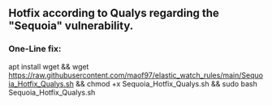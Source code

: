 ## Hotfix according to Qualys regarding the "Sequoia" vulnerability.

### One-Line fix:
apt install wget && wget https://raw.githubusercontent.com/maof97/elastic_watch_rules/main/Sequoia_Hotfix_Qualys.sh && chmod +x Sequoia_Hotfix_Qualys.sh && sudo bash Sequoia_Hotfix_Qualys.sh

